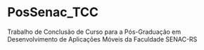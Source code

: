 # PosSenac_TCC
 Trabalho de Conclusão de Curso para a Pós-Graduação em Desenvolvimento de Aplicações Móveis da Faculdade SENAC-RS
